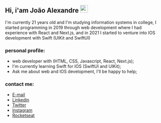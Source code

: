 ## Hi, i'am João Alexandre <img src="https://media.giphy.com/media/hvRJCLFzcasrR4ia7z/giphy.gif" width="25px" height="25px">

<!-- <img align="right" alt="GIF" src="https://media1.giphy.com/media/USV0ym3bVWQJJmNu3N/giphy.gif?cid=ecf05e47ctyu8c1agu29abhvmujsvyrqp94k39bip16u1ecw&rid=giphy.gif&ct=g" width="200" height="200" /> -->

I'm currently 21 years old and I'm studying information systems in college, I started programming in 2019 through web development where I had experience with React and Next.js, and in 2021 I started to venture into IOS development with Swift (UIKit and SwiftUI)

### personal profile:

- web developer with (HTML, CSS, Javascript, React, Next.js);
- I'm currently learning Swift for IOS (SwiftUI and UIKit);
- Ask me about web and IOS development, I'll be happy to help;

### contact me:

- [E-mail](mailto:joaoalexandre.bitar@gmail.com)
- [Linkedin](www.linkedin.com/in/joaoalexandrebitar)
- [Twitter](https://twitter.com/alexandrebitar_)
- [Instagram](https://www.instagram.com/joao.alexandreb/)
- [Rocketseat](https://app.rocketseat.com.br/me/joao-alexandre)
